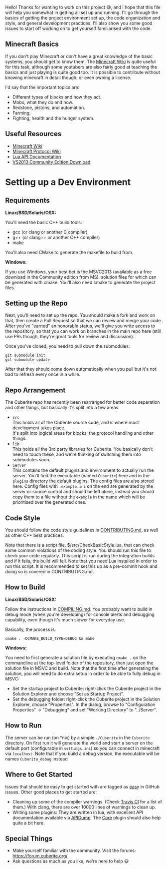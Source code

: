 Hello! Thanks for wanting to work on this project :smile:, and I hope that this file will help you somewhat in getting all set up and running. I'll go through the basics of getting the project environment set up, the code organization and style, and general development practices. I'll also show you some good issues to start off working on to get yourself familiarised with the code.

Minecraft Basics
----------------

If you don't play Minecraft or don't have a great knowledge of the basic systems, you should get to know them. The [Minecraft Wiki](http://minecraft.gamepedia.com/Minecraft_Wiki) is quite useful for this task, although some youtubers are also fairly good at teaching the basics and just playing is quite good too. It is possible to contribute without knowing minecraft in detail though, or even owning a license.

I'd say that the important topics are:

* Different types of blocks and how they act.
* Mobs, what they do and how.
* Redstone, pistons, and automation.
* Farming.
* Fighting, health and the hunger system.

Useful Resources
----------------

 * [Minecraft Wiki](http://minecraft.gamepedia.com/Minecraft_Wiki)
 * [Minecraft Protocol Wiki](http://wiki.vg/Main_Page)
 * [Lua API Documentation](http://api-docs.cuberite.org/)
 * [VS2013 Community Edition Download](https://www.visualstudio.com/products/visual-studio-community-vs)

Setting up a Dev Environment
============================

Requirements
------------

**Linux/BSD/Solaris/OSX:**

You'll need the basic C++ build tools:

 * gcc (or clang or another C compiler)
 * g++ (or clang++ or another C++ compiler)
 * make

You'll also need CMake to generate the makefile to build from.

**Windows:**

If you use Windows, your best bet is the MSVC2013 (available as a free download in the Community edition from MS), solution files for which can be generated with cmake. You'll also need cmake to generate the project files.

Setting up the Repo
-------------------

Next, you'll need to set up the repo. You should make a fork and work on that, then create a Pull Request so that we can review and merge your code. After you've "earned" an honorable status, we'll give you write access to the repository, so that you can work on branches in the main repo here (still use PRs though, they're great tools for review and discussion).

Once you've cloned, you need to pull down the submodules:

    git submodule init
    git submodule update

After that they should come down automatically when you pull but it's not bad to refresh every once in a while.

Repo Arrangement
---------------------------

The Cuberite repo has recently been rearranged for better code separation and other things, but basically it's split into a few areas:

 * `src`  
   This holds all of the Cuberite source code, and is where most development takes place.  
   It's split into logical areas for blocks, the protocol handling and other things.
 * `lib`  
   This holds all the 3rd party libraries for Cuberite. You basically don't need to touch these, and we're thinking of switching them into submodules soon.
 * `Server`  
   This contains the default plugins and environment to actually run the server. You'll find the executable (named `Cuberite`) here and in the `plugins` directory the default plugins. The config files are also stored here. Config files with `.example.ini` on the end are generated by the server or source control and should be left alone, instead you should copy them to a file without the `example` in the name which will be prioritised over the generated ones.

Code Style
----------

You should follow the code style guidelines in  [CONTRIBUTING.md](https://github.com/cuberite/cuberite/blob/master/CONTRIBUTING.md), as well as other C++ best practices.

Note that there is a script file, $/src/CheckBasicStyle.lua, that can check some common violations of the coding style. You should run this file to check your code regularly. This script is run during the integration builds and if it fails, the build will fail. Note that you need Lua installed in order to run this script. It is recommended to set this up as a pre-commit hook and doing so is covered in CONTRIBUTING.md.


How to Build
------------------

**Linux/BSD/Solaris/OSX:**

Follow the instructions in [COMPILING.md](https://github.com/cuberite/cuberite/blob/master/COMPILING.md). You probably want to build in debug mode (when you're developing) for console alerts and debugging capability, even though it's much slower for everyday use.

Basically, the process is:

    cmake . -DCMAKE_BUILD_TYPE=DEBUG && make

**Windows:**

You need to first generate a solution file by executing `cmake .` on the commandline at the top-level folder of the repository, then just open the solution file in MSVC and build. Note that the first time after generating the solution, you will need to do extra setup in order to be able to fully debug in MSVC:
- Set the startup project to Cuberite: right-click the Cuberite project in the Solution Explorer and choose "Set as Startup Project".
- Set the debugging folder: right-click the Cuberite project in the Solution Explorer, choose "Properties". In the dialog, browse to "Configuration Properties" -> "Debugging" and set "Working Directory" to "../Server".

How to Run
----------

The server can be run (on *nix) by a simple `./Cuberite` in the `Cuberite` directory. On first run it will generate the world and start a server on the default port (configurable in `settings.ini`) so you can connect in minecraft via `localhost`. Note that if you build a debug version, the executable will be names `Cuberite_debug` instead

Where to Get Started
-------------------------------

Issues that should be easy to get started with are tagged as [easy](https://github.com/cuberite/cuberite/issues?q=is%3Aopen+is%3Aissue+label%3Aeasy) in GitHub issues. Other good places to get started are:

 * Cleaning up some of the compiler warnings. (Check [Travis CI](https://travis-ci.org/cuberite/cuberite) for a list of them.) With clang, there are over 10000 lines of warnings to clean up.
 *  Writing some plugins: They are written in lua, with excellent API documentation available via [APIDump](http://api-docs.cuberite.org/). The [Core](https://github.com/cuberite/Core) plugin should also help quite a bit here.

Special Things
---------------------
 * Make yourself familiar with the community. Visit the forums: https://forum.cuberite.org/
 * Ask questions as much as you like, we're here to help :smiley:
